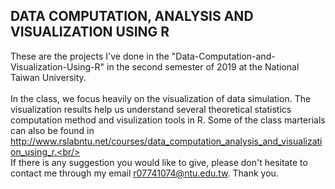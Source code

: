 ## DATA COMPUTATION, ANALYSIS AND VISUALIZATION USING R
These are the projects I've done in the "Data-Computation-and-Visualization-Using-R" in the second semester of 2019 at the National Taiwan University. <br/>
 <br/>
In the class, we focus heavily on the visualization of data simulation. The visualization results help us understand several theoretical statistics computation method and visulization tools in R. Some of the class marterials can also be found in http://www.rslabntu.net/courses/data_computation_analysis_and_visualization_using_r.<br/>
<br/>
If there is any suggestion you would like to give, please don't hesitate to contact me through my email r07741074@ntu.edu.tw. Thank you.
